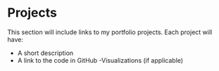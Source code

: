# Projects
This section will include links to my portfolio projects. Each project will have:
- A short description
- A link to the code in GitHub
-Visualizations (if applicable)
